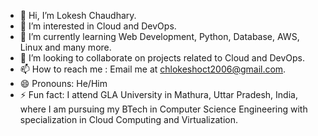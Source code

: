 - 👋 Hi, I’m Lokesh Chaudhary.
- 👀 I’m interested in Cloud and DevOps.
- 🌱 I’m currently learning Web Development, Python, Database, AWS, Linux and many more.
- 💞️ I’m looking to collaborate on projects related to Cloud and DevOps.
- 📫 How to reach me : Email me at chlokeshoct2006@gmail.com.
- 😄 Pronouns: He/Him
- ⚡ Fun fact: I attend GLA University in Mathura, Uttar Pradesh, India, where I am pursuing my BTech in Computer Science Engineering with specialization in Cloud Computing and Virtualization.
